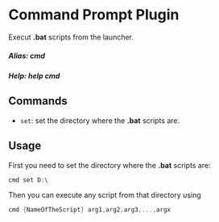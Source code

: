 # Command Prompt Plugin
Execut **.bat** scripts from the launcher.

##### Alias: cmd
##### Help: help cmd

## Commands
- ```set```: set the directory where the **.bat** scripts are.

## Usage
First you need to set the directory where the **.bat** scripts are:
```cs
cmd set D:\
```
Then you can execute any script from that directory using
```cs
cmd {NameOfTheScript} arg1,arg2,arg3,...,argx
```
